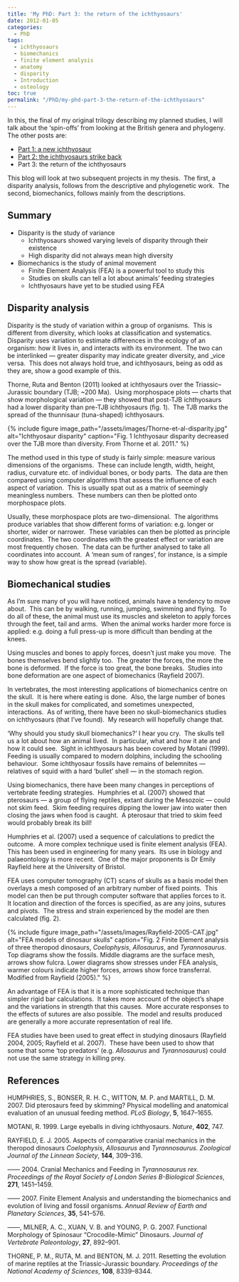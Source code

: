 ```yaml
---
title: 'My PhD: Part 3: the return of the ichthyosaurs'
date: 2012-01-05
categories:
  - PhD
tags:
  - ichthyosaurs
  - biomechanics
  - finite element analysis
  - anatomy
  - disparity
  - Introduction
  - osteology
toc: true
permalink: "/PhD/my-phd-part-3-the-return-of-the-ichthyosaurs"
---
```

In this, the final of my original trilogy describing my planned studies, I will
talk about the ‘spin-offs’ from looking at the British genera and phylogeny. 
The other posts are:

* [Part 1:
  a new ichthyosaur](/PhD/my-phd-part-1-a-new-ichthyosaur/)
* [Part 2: the ichthyosaurs
  strike back](/PhD/my-phd-part-2-the-ichthyosaurs-strike-back/)
* Part 3: the return of the ichthyosaurs

This blog will look at two subsequent projects in my thesis.  The first,
a disparity analysis, follows from the descriptive and phylogenetic work.  The
second, biomechanics, follows mainly from the descriptions.

## Summary

* Disparity is the study of variance
    - Ichthyosaurs showed varying levels of disparity through their existence
    - High disparity did not always mean high diversity
* Biomechanics is the study of animal movement
    - Finite Element Analysis (FEA) is a powerful tool to study this
    - Studies on skulls can tell a lot about animals’ feeding strategies
    - Ichthyosaurs have yet to be studied using FEA

## Disparity analysis

Disparity is the study of variation within a group of organisms.  This is
different from diversity, which looks at classification and systematics. 
Disparity uses variation to estimate differences in the ecology of an organism:
how it lives in, and interacts with its environment.  The two can be
interlinked — greater disparity may indicate greater diversity, and _vice
versa.  This does not always hold true, and ichthyosaurs, being as odd as
they are, show a good example of this.

Thorne, Ruta and Benton (2011) looked at ichthyosaurs over the
Triassic–Jurassic boundary (TJB; ~200 Ma).  Using morphospace plots — charts
that show morphological variation — they showed that post-TJB ichthyosaurs had
a lower disparity than pre-TJB ichthyosaurs (fig. 1).  The TJB marks the spread
of the thunnisaur (tuna-shaped) ichthyosaurs.

{% include figure image_path="/assets/images/Thorne-et-al-disparity.jpg" alt="Ichthyosaur disparity" caption="Fig. 1 Ichthyosaur disparity decreased over the TJB more than diversity. From Thorne et al. 2011." %}

The method used in this type of study is fairly simple: measure various
dimensions of the organisms.  These can include length, width, height, radius,
curvature etc. of individual bones, or body parts.  The data are then compared
using computer algorithms that assess the influence of each aspect of
variation.  This is usually spat out as a matrix of seemingly meaningless
numbers.  These numbers can then be plotted onto morphospace plots.

Usually, these morphospace plots are two-dimensional.  The algorithms produce
variables that show different forms of variation: e.g. longer or shorter, wider
or narrower.  These variables can then be plotted as principle coordinates. 
The two coordinates with the greatest effect or variation are most frequently
chosen.  The data can be further analysed to take all coordinates into
account.  A ‘mean sum of ranges’, for instance, is a simple way to show how
great is the spread (variable).

## Biomechanical studies

As I’m sure many of you will have noticed, animals have a tendency to move
about.  This can be by walking, running, jumping, swimming and flying.  To do
all of these, the animal must use its muscles and skeleton to apply forces
through the feet, tail and arms.  When the animal works harder more force is
applied: e.g. doing a full press-up is more difficult than bending at the
knees.

Using muscles and bones to apply forces, doesn’t just make you move.  The bones
themselves bend slightly too.  The greater the forces, the more the bone is
deformed.  If the force is too great, the bone breaks.  Studies into bone
deformation are one aspect of biomechanics (Rayfield 2007).

In vertebrates, the most interesting applications of biomechanics centre on the
skull.  It is here where eating is done.  Also, the large number of bones in
the skull makes for complicated, and sometimes unexpected, interactions.  As of
writing, there have been no skull-biomechanics studies on ichthyosaurs (that
I’ve found).  My research will hopefully change that.

‘Why should you study skull biomechanics?’ I hear you cry.  The skulls tell us
a lot about how an animal lived.  In particular, what and how it ate and how it
could see.  Sight in ichthyosaurs has been covered by Motani (1999).  Feeding
is usually compared to modern dolphins, including the schooling behaviour. 
Some ichthyosaur fossils have remains of belemnites — relatives of squid with
a hard ‘bullet’ shell — in the stomach region.

Using biomechanics, there have been many changes in perceptions of vertebrate
feeding strategies.  Humphries et al. (2007) showed that pterosaurs
— a group of flying reptiles, extant during the Mesozoic — could not skim
feed.  Skim feeding requires dipping the lower jaw into water then closing the
jaws when food is caught.  A pterosaur that tried to skim feed would probably
break its bill!

Humphries et al. (2007) used a sequence of calculations to predict the
outcome.  A more complex technique used is finite element analysis (FEA).  This
has been used in engineering for many years.  Its use in biology and
palaeontology is more recent.  One of the major proponents is Dr Emily Rayfield
here at the University of Bristol.

FEA uses computer tomography (CT) scans of skulls as a basis model then
overlays a mesh composed of an arbitrary number of fixed points.  This model
can then be put through computer software that applies forces to it.  It
location and direction of the forces is specified, as are any joins, sutures
and pivots.  The stress and strain experienced by the model are then calculated
(fig. 2).

{% include figure image_path="/assets/images/Rayfield-2005-CAT.jpg" alt="FEA models of dinosaur skulls" caption="Fig. 2 Finite Element analysis of three theropod dinosaurs, _Coelophysis_, _Allosaurus_, and _Tyrannosaurus_. Top diagrams show the fossils. Middle diagrams are the surface mesh, arrows show fulcra. Lower diagrams show stresses under FEA analysis, warmer colours indicate higher forces, arrows show force transferral. Modified from Rayfield (2005)." %}

An advantage of FEA is that it is a more sophisticated technique than simpler
rigid bar calculations.  It takes more account of the object’s shape and the
variations in strength that this causes.  More accurate responses to the
effects of sutures are also possible.  The model and results produced are
generally a more accurate representation of real life.

FEA studies have been used to great effect in studying dinosaurs (Rayfield
2004, 2005; Rayfield et al. 2007).  These have been used to show that
some that some ‘top predators’ (e.g. _Allosaurus_ and
_Tyrannosaurus_) could not use the same strategy in killing prey.

## References

HUMPHRIES, S., BONSER, R. H. C., WITTON, M. P. and MARTILL, D. M. 2007. Did
pterosaurs feed by skimming? Physical modelling and anatomical evaluation of an
unusual feeding method. _PLoS Biology_, **5**, 1647–1655.

MOTANI, R. 1999. Large eyeballs in diving ichthyosaurs. _Nature_, **402**, 747.

RAYFIELD, E. J. 2005. Aspects of comparative cranial mechanics in the theropod
dinosaurs _Coelophysis_, _Allosaurus_ and _Tyrannosaurus_. _Zoological Journal
of the Linnean Society_, **144**, 309–316.

—— 2004. Cranial Mechanics and Feeding in _Tyrannosaurus rex_. _Proceedings of
the Royal Society of London Series B-Biological Sciences_, **271**, 1451–1459.

—— 2007. Finite Element Analysis and understanding the biomechanics and
evolution of living and fossil organisms. _Annual Review of Earth and Planetary
Sciences_, **35**, 541–576.

——, MILNER, A. C., XUAN, V. B. and YOUNG, P. G. 2007. Functional Morphology of
Spinosaur “Crocodile-Mimic” Dinosaurs. _Journal of Vertebrate Paleontology_,
**27**, 892–901.

THORNE, P. M., RUTA, M. and BENTON, M. J. 2011. Resetting the evolution of
marine reptiles at the Triassic-Jurassic boundary. _Proceedings of the National
Academy of Sciences_, **108**, 8339–8344.
